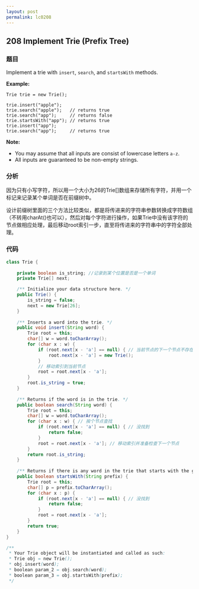 ```yaml
---
layout: post
permalink: lc0208
---
```


## 208 Implement Trie \(Prefix Tree\)

### 题目

Implement a trie with `insert`, `search`, and `startsWith` methods.

**Example:**

```text
Trie trie = new Trie();

trie.insert("apple");
trie.search("apple");   // returns true
trie.search("app");     // returns false
trie.startsWith("app"); // returns true
trie.insert("app");   
trie.search("app");     // returns true
```

**Note:**

* You may assume that all inputs are consist of lowercase letters `a-z`.
* All inputs are guaranteed to be non-empty strings.

### 分析

因为只有小写字符，所以用一个大小为26的Trie\[\]数组来存储所有字符，并用一个标记来记录某个单词是否在前缀树中。

设计前缀树里面的三个方法比较类似，都是将传进来的字符串参数转换成字符数组（不转用charAt\(\)也可以），然后对每个字符进行操作，如果Trie中没有该字符的节点做相应处理，最后移动root索引一步，直至将传进来的字符串中的字符全部处理。

### 代码

```java
class Trie {
    
    private boolean is_string; //记录到某个位置是否是一个单词
    private Trie[] next;

    /** Initialize your data structure here. */
    public Trie() {
        is_string = false;
        next = new Trie[26];
    }
    
    /** Inserts a word into the trie. */
    public void insert(String word) {
        Trie root = this;
        char[] w = word.toCharArray();
        for (char x : w) {
            if (root.next[x - 'a'] == null) { // 当前节点的下一个节点不存在，说明是新来的，新建一个
                root.next[x - 'a'] = new Trie();
            }
            // 移动索引到当前节点
            root = root.next[x - 'a'];
        }
        root.is_string = true;
    }
    
    /** Returns if the word is in the trie. */
    public boolean search(String word) {
        Trie root = this;
        char[] w = word.toCharArray();
        for (char x : w) { // 挨个节点查找
            if (root.next[x - 'a'] == null) { // 没找到
                return false;
            }
            root = root.next[x - 'a']; // 移动索引并准备检查下一个节点
        }
        return root.is_string;
    }
    
    /** Returns if there is any word in the trie that starts with the given prefix. */
    public boolean startsWith(String prefix) {
        Trie root = this;
        char[] p = prefix.toCharArray();
        for (char x : p) {
            if (root.next[x - 'a'] == null) { // 没找到
                return false;
            }
            root = root.next[x - 'a'];
        }
        return true;
    }
}

/**
 * Your Trie object will be instantiated and called as such:
 * Trie obj = new Trie();
 * obj.insert(word);
 * boolean param_2 = obj.search(word);
 * boolean param_3 = obj.startsWith(prefix);
 */
```
